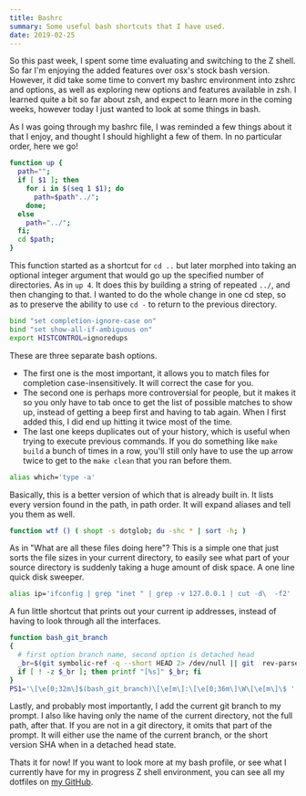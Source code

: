 ```yaml
---
title: Bashrc
summary: Some useful bash shortcuts that I have used.
date: 2019-02-25
---
```


So this past week, I spent some time evaluating and switching to the Z shell. So far I'm enjoying the added features over osx's stock bash version. However, it did take some time to convert my bashrc environment into zshrc and options, as well as exploring new options and features available in zsh. I learned quite a bit so far about zsh, and expect to learn more in the coming weeks, however today I just wanted to look at some things in bash.

As I was going through my bashrc file, I was reminded a few things about it that I enjoy, and thought I should highlight a few of them. In no particular order, here we go!

```bash
function up {
  path="";
  if [ $1 ]; then
    for i in $(seq 1 $1); do
      path=$path"../";
    done;
  else
    path="../";
  fi;
  cd $path;
}
```

This function started as a shortcut for `cd ..` but later morphed into taking an optional integer argument that would go up the specified number of directories. As in `up 4`. It does this by building a string of repeated `../`, and then changing to that. I wanted to do the whole change in one cd step, so as to preserve the ability to use `cd -` to return to the previous directory.

```bash
bind "set completion-ignore-case on"
bind "set show-all-if-ambiguous on"
export HISTCONTROL=ignoredups
```

These are three separate bash options.
* The first one is the most important, it allows you to match files for completion case-insensitively. It will correct the case for you.
* The second one is perhaps more controversial for people, but it makes it so you only have to tab once to get the list of possible matches to show up, instead of getting a beep first and having to tab again. When I first added this, I did end up hitting it twice most of the time.
* The last one keeps duplicates out of your history, which is useful when trying to execute previous commands. If you do something like `make build` a bunch of times in a row, you'll still only have to use the up arrow twice to get to the `make clean` that you ran before them.

```bash
alias which='type -a'
```

Basically, this is a better version of which that is already built in. It lists every version found in the path, in path order. It will expand aliases and tell you them as well.

```bash
function wtf () ( shopt -s dotglob; du -shc * | sort -h; )
```

As in "What are all these files doing here"? This is a simple one that just sorts the file sizes in your current directory, to easily see what part of your source directory is suddenly taking a huge amount of disk space. A one line quick disk sweeper.

```bash
alias ip='ifconfig | grep "inet " | grep -v 127.0.0.1 | cut -d\  -f2'
```

A fun little shortcut that prints out your current ip addresses, instead of having to look through all the interfaces.

```bash
function bash_git_branch
{
  # first option branch name, second option is detached head
  _br=$(git symbolic-ref -q --short HEAD 2> /dev/null || git  rev-parse --short HEAD 2> /dev/null)
  if [ ! -z $_br ]; then printf "[%s]" $_br; fi
}
PS1='\[\e[0;32m\]$(bash_git_branch)\[\e[m\]:\[\e[0;36m\]\W\[\e[m\]\$ '
```

Lastly, and probably most importantly, I add the current git branch to my prompt. I also like having only the name of the current directory, not the full path, after that. If you are not in a git directory, it omits that part of the prompt. It will either use the name of the current branch, or the short version SHA when in a detached head state.

Thats it for now! If you want to look more at my bash profile, or see what I currently have for my in progress Z shell environment, you can see all my dotfiles on [my GitHub](https://github.com/p3l6/env).
